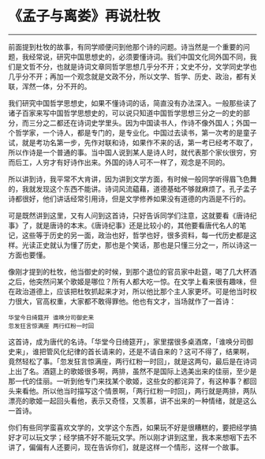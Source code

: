 # 《孟子与离娄》再说杜牧

------

前面提到杜牧的故事，有同学顺便问到他那个诗的问题。诗当然是一个重要的问题，我经常说，研究中国思想史的，必须要懂诗词。我们中国文化同外国不同，我们是文哲不分，也就是诗词文章同哲学思想几乎分不开；文史不分，文学同史学也几乎分不开；再加一个观念就是文政不分，所以文学、哲学、历史、政治，都有关联，浑然一体，分不开的。

我们研究中国哲学思想史，如果不懂诗词的话，简直没有办法深入。一般那些读了诸子百家来写中国哲学思想史的，可以说只知道中国哲学思想三分之一的史的部分，而三分之二都还在诗词史学里头。因为中国读书人，作诗不像外国人；外国一个哲学家，一个诗人，都是专门的，是专业化。中国过去读书，第一次考的是童子试，就是考功名第一步，先作对联和诗，如果作不来的话，第一考已经考不取了，所以作诗是一个普通的事。当中国人说到某人是诗人时，就代表那个家伙很穷，穷而后工，人穷才有好诗作出来。外国的诗人可不一样了，观念是不同的。

所以讲到诗，我平常不大肯讲，因为讲到文学方面，有时候一般同学听得眉飞色舞的，我就发现这个东西不能讲。诗词风流藴藉，道德基础不够就麻烦了。孔子孟子诗都很好，他们讲话经常引用诗，但是文学修养如果没有道德的内涵是不行的。

可是既然讲到这里，又有人问到这首诗，只好告诉同学们注意，这就要看《唐诗纪事》了，就是唐诗的本末。《唐诗纪事》还是比较小的，其他要看唐代名人的笔记，这些等于历史的另一面，政治也好，哲学也好，很多资料，每一代历史都是这样。光读正史就认为懂了历史，那也是个笑话，那也是只懂三分之一，所以诗这一方面也要懂。

像刚才提到的杜牧，他当御史的时候，到那个退位的官员家中赴筵，喝了几大杯酒之后，他突然问某个歌姬是哪位？所有人都大吃一惊。在文学上看来很有趣味，但在政治道德上，应该把杜牧抓起来才对，所以他比那个主人家更坏。可是他当时权力很大，官高权重，大家都不敢得罪他。他也有文才，当场就作了一首诗：
```
华堂今日绮筵开 谁唤分司御史来
忽发狂言惊满座 两行红粉一时回
```
这首诗，成为唐代的名诗。「华堂今日绮筵开」，家里摆很多桌酒席，「谁唤分司御史来」，谁把管风化纪律的首长请来的，还是不请自来的？这可不得了，结果啊，竟然轻松了事。「忽发狂言惊满座，两行红粉一时回」，就是这两句，最后是在诗词上出了名。酒筵上的歌姬很多啊，两排，虽然不是国际上选美出来的佳丽，至少是那一代的佳丽。一听到他专门来找某个歌姬，这些女的都诧异了，有这种事？都回头来看他。所以他当时描写这个情景啊，「两行红粉一时回」，两行就是两排，两队漂亮的歌姬一起回头看他，表示又奇怪，又羡慕，讲不出来的一种情绪，就是这么一首诗。

你们有些同学蛮喜欢文学的，文学这个东西，如果玩不好是很糟糕的，要把经学搞好才可以玩文学；经学搞不好不能玩文学。所以刚才讲到这里，我本来想咽下去不讲了，偏偏有人还要问，现在告诉你们，就是这样一个情形，这样一个故事。


